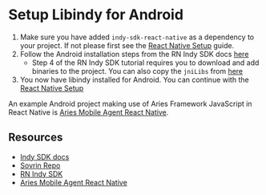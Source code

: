 # Setup Libindy for Android

1. Make sure you have added `indy-sdk-react-native` as a dependency to your project. If not please first see the [React Native Setup](../setup-react-native.md) guide.
2. Follow the Android installation steps from the RN Indy SDK docs [here](https://github.com/hyperledger/indy-sdk-react-native#android)
   - Step 4 of the RN Indy SDK tutorial requires you to download and add binaries to the project. You can also copy the `jniLibs` from [here](https://github.com/hyperledger/aries-mobile-agent-react-native/tree/main/android/app/src/main)
3. You now have libindy installed for Android. You can continue with the [React Native Setup](./../setup-react-native.md)

An example Android project making use of Aries Framework JavaScript in React Native is [Aries Mobile Agent React Native](https://github.com/hyperledger/aries-mobile-agent-react-native).

## Resources

- [Indy SDK docs](https://github.com/hyperledger/indy-sdk#android)
- [Sovrin Repo](https://repo.sovrin.org/android/libindy/stable/)
- [RN Indy SDK](https://github.com/hyperledger/indy-sdk-react-native#android)
- [Aries Mobile Agent React Native](https://github.com/hyperledger/aries-mobile-agent-react-native)
